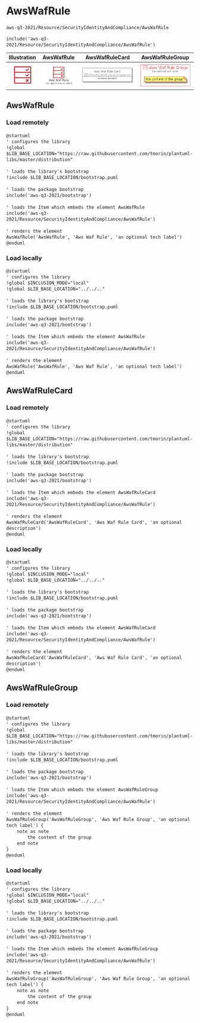 # AwsWafRule


```text
aws-q3-2021/Resource/SecurityIdentityAndCompliance/AwsWafRule
```

```text
include('aws-q3-2021/Resource/SecurityIdentityAndCompliance/AwsWafRule')
```



| Illustration | AwsWafRule | AwsWafRuleCard | AwsWafRuleGroup |
| :---: | :---: | :---: | :---: |
| ![illustration for Illustration](../../../aws-q3-2021/Resource/SecurityIdentityAndCompliance/AwsWafRule.png) | ![illustration for AwsWafRule](../../../aws-q3-2021/Resource/SecurityIdentityAndCompliance/AwsWafRule.Local.png) | ![illustration for AwsWafRuleCard](../../../aws-q3-2021/Resource/SecurityIdentityAndCompliance/AwsWafRuleCard.Local.png) | ![illustration for AwsWafRuleGroup](../../../aws-q3-2021/Resource/SecurityIdentityAndCompliance/AwsWafRuleGroup.Local.png) |




## AwsWafRule

### Load remotely
```plantuml
@startuml
' configures the library
!global $LIB_BASE_LOCATION="https://raw.githubusercontent.com/tmorin/plantuml-libs/master/distribution"

' loads the library's bootstrap
!include $LIB_BASE_LOCATION/bootstrap.puml

' loads the package bootstrap
include('aws-q3-2021/bootstrap')

' loads the Item which embeds the element AwsWafRule
include('aws-q3-2021/Resource/SecurityIdentityAndCompliance/AwsWafRule')

' renders the element
AwsWafRule('AwsWafRule', 'Aws Waf Rule', 'an optional tech label')
@enduml
```

### Load locally
```plantuml
@startuml
' configures the library
!global $INCLUSION_MODE="local"
!global $LIB_BASE_LOCATION="../../.."

' loads the library's bootstrap
!include $LIB_BASE_LOCATION/bootstrap.puml

' loads the package bootstrap
include('aws-q3-2021/bootstrap')

' loads the Item which embeds the element AwsWafRule
include('aws-q3-2021/Resource/SecurityIdentityAndCompliance/AwsWafRule')

' renders the element
AwsWafRule('AwsWafRule', 'Aws Waf Rule', 'an optional tech label')
@enduml
```

## AwsWafRuleCard

### Load remotely
```plantuml
@startuml
' configures the library
!global $LIB_BASE_LOCATION="https://raw.githubusercontent.com/tmorin/plantuml-libs/master/distribution"

' loads the library's bootstrap
!include $LIB_BASE_LOCATION/bootstrap.puml

' loads the package bootstrap
include('aws-q3-2021/bootstrap')

' loads the Item which embeds the element AwsWafRuleCard
include('aws-q3-2021/Resource/SecurityIdentityAndCompliance/AwsWafRule')

' renders the element
AwsWafRuleCard('AwsWafRuleCard', 'Aws Waf Rule Card', 'an optional description')
@enduml
```

### Load locally
```plantuml
@startuml
' configures the library
!global $INCLUSION_MODE="local"
!global $LIB_BASE_LOCATION="../../.."

' loads the library's bootstrap
!include $LIB_BASE_LOCATION/bootstrap.puml

' loads the package bootstrap
include('aws-q3-2021/bootstrap')

' loads the Item which embeds the element AwsWafRuleCard
include('aws-q3-2021/Resource/SecurityIdentityAndCompliance/AwsWafRule')

' renders the element
AwsWafRuleCard('AwsWafRuleCard', 'Aws Waf Rule Card', 'an optional description')
@enduml
```

## AwsWafRuleGroup

### Load remotely
```plantuml
@startuml
' configures the library
!global $LIB_BASE_LOCATION="https://raw.githubusercontent.com/tmorin/plantuml-libs/master/distribution"

' loads the library's bootstrap
!include $LIB_BASE_LOCATION/bootstrap.puml

' loads the package bootstrap
include('aws-q3-2021/bootstrap')

' loads the Item which embeds the element AwsWafRuleGroup
include('aws-q3-2021/Resource/SecurityIdentityAndCompliance/AwsWafRule')

' renders the element
AwsWafRuleGroup('AwsWafRuleGroup', 'Aws Waf Rule Group', 'an optional tech label') {
    note as note
        the content of the group
    end note
}
@enduml
```

### Load locally
```plantuml
@startuml
' configures the library
!global $INCLUSION_MODE="local"
!global $LIB_BASE_LOCATION="../../.."

' loads the library's bootstrap
!include $LIB_BASE_LOCATION/bootstrap.puml

' loads the package bootstrap
include('aws-q3-2021/bootstrap')

' loads the Item which embeds the element AwsWafRuleGroup
include('aws-q3-2021/Resource/SecurityIdentityAndCompliance/AwsWafRule')

' renders the element
AwsWafRuleGroup('AwsWafRuleGroup', 'Aws Waf Rule Group', 'an optional tech label') {
    note as note
        the content of the group
    end note
}
@enduml
```

